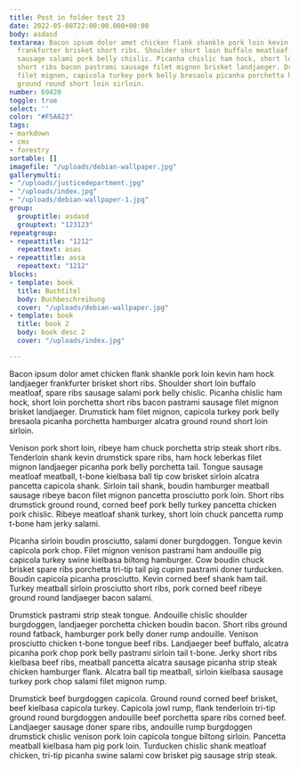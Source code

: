 ```yaml
---
title: Post in folder test 23
date: 2022-05-08T22:00:00.000+00:00
body: asdasd
textarea: Bacon ipsum dolor amet chicken flank shankle pork loin kevin ham hock landjaeger
  frankfurter brisket short ribs. Shoulder short loin buffalo meatloaf, spare ribs
  sausage salami pork belly chislic. Picanha chislic ham hock, short loin porchetta
  short ribs bacon pastrami sausage filet mignon brisket landjaeger. Drumstick ham
  filet mignon, capicola turkey pork belly bresaola picanha porchetta hamburger alcatra
  ground round short loin sirloin.
number: 69420
toggle: true
select: ''
color: "#F5A623"
tags:
- markdown
- cms
- forestry
sortable: []
imagefile: "/uploads/debian-wallpaper.jpg"
gallerymulti:
- "/uploads/justicedepartment.jpg"
- "/uploads/index.jpg"
- "/uploads/debian-wallpaper-1.jpg"
group:
  grouptitle: asdasd
  grouptext: "123123"
repeatgroup:
- repeattitle: "1212"
  repeattext: asas
- repeattitle: assa
  repeattext: "1212"
blocks:
- template: book
  title: Buchtitel
  body: Buchbeschreibung
  cover: "/uploads/debian-wallpaper.jpg"
- template: book
  title: book 2
  body: book desc 2
  cover: "/uploads/index.jpg"

---
```

Bacon ipsum dolor amet chicken flank shankle pork loin kevin ham hock landjaeger frankfurter brisket short ribs. Shoulder short loin buffalo meatloaf, spare ribs sausage salami pork belly chislic. Picanha chislic ham hock, short loin porchetta short ribs bacon pastrami sausage filet mignon brisket landjaeger. Drumstick ham filet mignon, capicola turkey pork belly bresaola picanha porchetta hamburger alcatra ground round short loin sirloin.

Venison pork short loin, ribeye ham chuck porchetta strip steak short ribs. Tenderloin shank kevin drumstick spare ribs, ham hock leberkas filet mignon landjaeger picanha pork belly porchetta tail. Tongue sausage meatloaf meatball, t-bone kielbasa ball tip cow brisket sirloin alcatra pancetta capicola shank. Sirloin tail shank, boudin hamburger meatball sausage ribeye bacon filet mignon pancetta prosciutto pork loin. Short ribs drumstick ground round, corned beef pork belly turkey pancetta chicken pork chislic. Ribeye meatloaf shank turkey, short loin chuck pancetta rump t-bone ham jerky salami.

Picanha sirloin boudin prosciutto, salami doner burgdoggen. Tongue kevin capicola pork chop. Filet mignon venison pastrami ham andouille pig capicola turkey swine kielbasa biltong hamburger. Cow boudin chuck brisket spare ribs porchetta tri-tip tail pig cupim pastrami doner turducken. Boudin capicola picanha prosciutto. Kevin corned beef shank ham tail. Turkey meatball sirloin prosciutto short ribs, pork corned beef ribeye ground round landjaeger bacon salami.

Drumstick pastrami strip steak tongue. Andouille chislic shoulder burgdoggen, landjaeger porchetta chicken boudin bacon. Short ribs ground round fatback, hamburger pork belly doner rump andouille. Venison prosciutto chicken t-bone tongue beef ribs. Landjaeger beef buffalo, alcatra picanha pork chop pork belly pastrami sirloin tail t-bone. Jerky short ribs kielbasa beef ribs, meatball pancetta alcatra sausage picanha strip steak chicken hamburger flank. Alcatra ball tip meatball, sirloin kielbasa sausage turkey pork chop salami filet mignon rump.

Drumstick beef burgdoggen capicola. Ground round corned beef brisket, beef kielbasa capicola turkey. Capicola jowl rump, flank tenderloin tri-tip ground round burgdoggen andouille beef porchetta spare ribs corned beef. Landjaeger sausage doner spare ribs, andouille rump burgdoggen drumstick chislic venison pork loin capicola tongue biltong sirloin. Pancetta meatball kielbasa ham pig pork loin. Turducken chislic shank meatloaf chicken, tri-tip picanha swine salami cow brisket pig sausage strip steak.